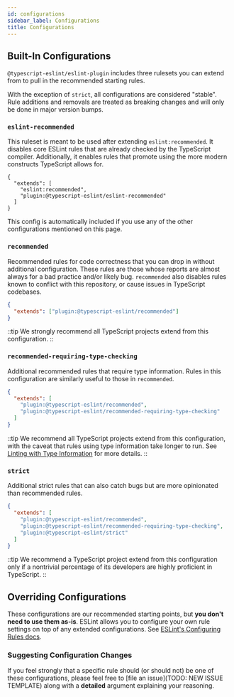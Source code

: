 ```yaml
---
id: configurations
sidebar_label: Configurations
title: Configurations
---
```


## Built-In Configurations

`@typescript-eslint/eslint-plugin` includes three rulesets you can extend from to pull in the recommended starting rules.

With the exception of `strict`, all configurations are considered "stable".
Rule additions and removals are treated as breaking changes and will only be done in major version bumps.

### `eslint-recommended`

This ruleset is meant to be used after extending `eslint:recommended`.
It disables core ESLint rules that are already checked by the TypeScript compiler.
Additionally, it enables rules that promote using the more modern constructs TypeScript allows for.

```jsonc
{
  "extends": [
    "eslint:recommended",
    "plugin:@typescript-eslint/eslint-recommended"
  ]
}
```

This config is automatically included if you use any of the other configurations mentioned on this page.

### `recommended`

Recommended rules for code correctness that you can drop in without additional configuration.
These rules are those whose reports are almost always for a bad practice and/or likely bug.
`recommended` also disables rules known to conflict with this repository, or cause issues in TypeScript codebases.

```json
{
  "extends": ["plugin:@typescript-eslint/recommended"]
}
```

::tip
We strongly recommend all TypeScript projects extend from this configuration.
::

### `recommended-requiring-type-checking`

Additional recommended rules that require type information.
Rules in this configuration are similarly useful to those in `recommended`.

```json
{
  "extends": [
    "plugin:@typescript-eslint/recommended",
    "plugin:@typescript-eslint/recommended-requiring-type-checking"
  ]
}
```

::tip
We recommend all TypeScript projects extend from this configuration, with the caveat that rules using type information take longer to run.
See [Linting with Type Information](/docs/linting/type-linting) for more details.
::

### `strict`

Additional strict rules that can also catch bugs but are more opinionated than recommended rules.

```json
{
  "extends": [
    "plugin:@typescript-eslint/recommended",
    "plugin:@typescript-eslint/recommended-requiring-type-checking",
    "plugin:@typescript-eslint/strict"
  ]
}
```

::tip
We recommend a TypeScript project extend from this configuration only if a nontrivial percentage of its developers are highly proficient in TypeScript.
::

## Overriding Configurations

These configurations are our recommended starting points, but **you don't need to use them as-is**.
ESLint allows you to configure your own rule settings on top of any extended configurations.
See [ESLint's Configuring Rules docs](https://eslint.org/docs/user-guide/configuring/rules#using-configuration-files).

### Suggesting Configuration Changes

If you feel strongly that a specific rule should (or should not) be one of these configurations, please feel free to [file an issue](TODO: NEW ISSUE TEMPLATE) along with a **detailed** argument explaining your reasoning.
